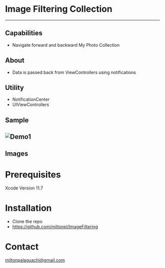 
# Image Filtering Collection
---
## Capabilities
- Navigate forward and backward My Photo Collection
## About
- Data is passed back from ViewControllers using notifications
## Utility
- NotificationCenter
- UIViewControllers

## Sample
![Demo1](https://media.giphy.com/media/wNF2LsRjezIjrPjc1c/giphy.gif)
---
## Images


# Prerequisites
Xcode
Version 11.7

# Installation
- Clone the repo
- https://github.com/miltonpl/ImageFiltering
# Contact
miltonpalaguachi@gmail.com



